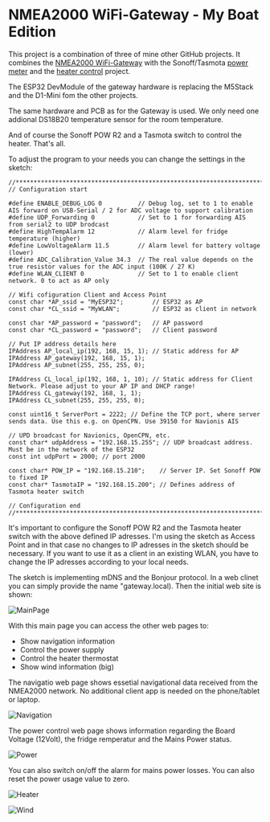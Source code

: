 # NMEA2000 WiFi-Gateway - My Boat Edition

This project is a combination of three of mine other GitHub projects. It combines the [NMEA2000 WiFi-Gateway](https://github.com/AK-Homberger/NMEA2000WifiGateway-with-ESP32) with the Sonoff/Tasmota [power meter](https://github.com/AK-Homberger/M5Stack-Sonoff-Power-Display) and the [heater control](https://github.com/AK-Homberger/WLAN-Controlled-Heater-Thermostat-for-Tasmota-switch) project.

The ESP32 DevModule of the gateway hardware is replacing the M5Stack and the D1-Mini fom the other projects. 

The same hardware and PCB as for the Gateway is used. We only need one addional DS18B20 temperature sensor for the room temperature.

And of course the Sonoff POW R2 and a Tasmota switch to control the heater. That's all.

To adjust the program to your needs you can change the settings in the sketch:
```
//****************************************************************************************
// Configuration start

#define ENABLE_DEBUG_LOG 0          // Debug log, set to 1 to enable AIS forward on USB-Serial / 2 for ADC voltage to support calibration
#define UDP_Forwarding 0            // Set to 1 for forwarding AIS from serial2 to UDP brodcast
#define HighTempAlarm 12            // Alarm level for fridge temperature (higher)
#define LowVoltageAlarm 11.5        // Alarm level for battery voltage (lower)
#define ADC_Calibration_Value 34.3  // The real value depends on the true resistor values for the ADC input (100K / 27 K)
#define WLAN_CLIENT 0               // Set to 1 to enable client network. 0 to act as AP only

// Wifi cofiguration Client and Access Point
const char *AP_ssid = "MyESP32";        // ESP32 as AP
const char *CL_ssid = "MyWLAN";         // ESP32 as client in network

const char *AP_password = "password";   // AP password
const char *CL_password = "password";   // Client password

// Put IP address details here
IPAddress AP_local_ip(192, 168, 15, 1); // Static address for AP
IPAddress AP_gateway(192, 168, 15, 1);
IPAddress AP_subnet(255, 255, 255, 0);

IPAddress CL_local_ip(192, 168, 1, 10); // Static address for Client Network. Please adjust to your AP IP and DHCP range!
IPAddress CL_gateway(192, 168, 1, 1);
IPAddress CL_subnet(255, 255, 255, 0);

const uint16_t ServerPort = 2222; // Define the TCP port, where server sends data. Use this e.g. on OpenCPN. Use 39150 for Navionis AIS

// UPD broadcast for Navionics, OpenCPN, etc.
const char* udpAddress = "192.168.15.255"; // UDP broadcast address. Must be in the network of the ESP32
const int udpPort = 2000; // port 2000

const char* POW_IP = "192.168.15.210";    // Server IP. Set Sonoff POW to fixed IP
const char* TasmotaIP = "192.168.15.200"; // Defines address of Tasmota heater switch

// Configuration end
//****************************************************************************************
```

It's important to configure the Sonoff POW R2 and the Tasmota heater switch with the above defined IP adresses. I'm using the sketch as Access Point and in that case no changes to IP adresses in the sketch should be necessary. If you want to use it as a client in an existing WLAN, you have to change the IP adresses according to your local needs.

The sketch is implementing mDNS and the Bonjour protocol. In a web clinet you can simply provide the name "gateway.local). Then the initial web site is shown:

![MainPage](https://github.com/AK-Homberger/NMEA2000-Gateway-My-Boat-Edition/blob/main/Pictures/MainPage.png)

With this main page you can access the other web pages to:

- Show navigation information
- Control the power supply
- Control the heater thermostat
- Show wind information (big)


The navigatio web page shows essetial navigational data received from the NMEA2000 network. No additional client app is needed on the phone/tablet or laptop.

![Navigation](https://github.com/AK-Homberger/NMEA2000-Gateway-My-Boat-Edition/blob/main/Pictures/Navigation.png)


The power control web page shows information regarding the Board Voltage (12Volt), the fridge remperatur and the Mains Power status.

![Power](https://github.com/AK-Homberger/NMEA2000-Gateway-My-Boat-Edition/blob/main/Pictures/PowerControl.png)

You can also switch on/off the alarm for mains power losses. You can also reset the power usage value to zero.

![Heater](https://github.com/AK-Homberger/NMEA2000-Gateway-My-Boat-Edition/blob/main/Pictures/HeaterControl.png)

![Wind](https://github.com/AK-Homberger/NMEA2000-Gateway-My-Boat-Edition/blob/main/Pictures/AWS-Big.png)
